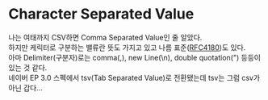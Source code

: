 # Character Separated Value
나는 여태까지 CSV하면 Comma Separated Value인 줄 알았다.  
하지만 케릭터로 구분하는 밸류란 뜻도 가지고 있고 나름 표준([RFC4180](https://tools.ietf.org/html/rfc4180))도 있다.  
아마 Delimiter(구분자)로는 comma(,), new Line(\n), double quotation(") 등등이 있는 것 같다.  
네이버 EP 3.0 스펙에서 tsv(Tab Separated Value)로 전환됐는데 tsv는 그럼 csv가 아닌 갑다...